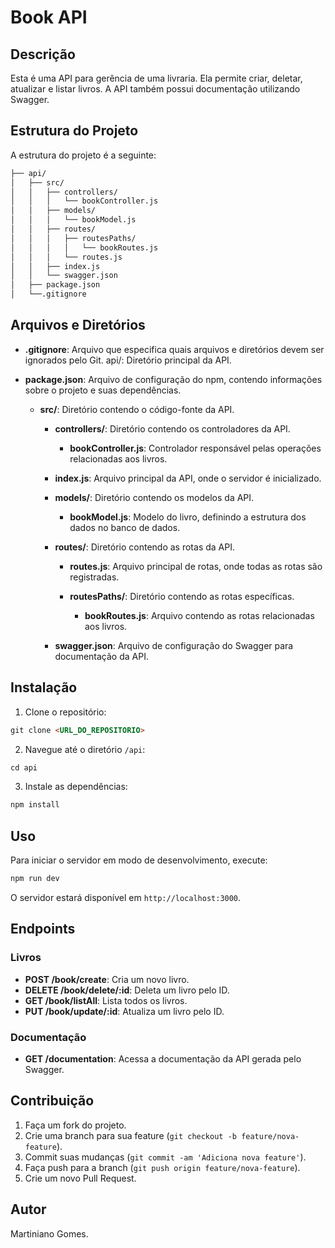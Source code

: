 # Book API

## Descrição

Esta é uma API para gerência de uma livraria. Ela permite criar, deletar, atualizar e listar livros. A API também possui documentação utilizando Swagger.

## Estrutura do Projeto

A estrutura do projeto é a seguinte:

```sh
├── api/
│   ├── src/
│   │   ├── controllers/
│   │   │   └── bookController.js
│   │   ├── models/
│   │   │   └── bookModel.js
│   │   ├── routes/
│   │   │   ├── routesPaths/
│   │   │   │   └── bookRoutes.js
│   │   │   └── routes.js
│   │   ├── index.js
│   │   └── swagger.json
│   ├── package.json
│   └──.gitignore
```

## Arquivos e Diretórios

- **.gitignore**: Arquivo que especifica quais arquivos e diretórios devem ser ignorados pelo Git.
api/: Diretório principal da API.

- **package.json**: Arquivo de configuração do npm, contendo informações sobre o projeto e suas dependências.

    - **src/**: Diretório contendo o código-fonte da API.
        - **controllers/**: Diretório contendo os controladores da API.
            - **bookController.js**: Controlador responsável pelas operações relacionadas aos livros.
        
        - **index.js**: Arquivo principal da API, onde o servidor é inicializado.
        - **models/**: Diretório contendo os modelos da API.
            - **bookModel.js**: Modelo do livro, definindo a estrutura dos dados no banco de dados.
        
        - **routes/**: Diretório contendo as rotas da API.
            - **routes.js**: Arquivo principal de rotas, onde todas as rotas são registradas.

            - **routesPaths/**: Diretório contendo as rotas específicas.
                - **bookRoutes.js**: Arquivo contendo as rotas relacionadas aos livros.
            
        - **swagger.json**: Arquivo de configuração do Swagger para documentação da API.

## Instalação

1. Clone o repositório:
```markdown
git clone <URL_DO_REPOSITORIO>
```

2. Navegue até o diretório `/api`:
```markdown
cd api
```

3. Instale as dependências:
```markdown
npm install
```

## Uso

Para iniciar o servidor em modo de desenvolvimento, execute:
```markdown
npm run dev
```

O servidor estará disponível em `http://localhost:3000`.

## Endpoints

### Livros

- **POST /book/create**: Cria um novo livro.
- **DELETE /book/delete/:id**: Deleta um livro pelo ID.
- **GET /book/listAll**: Lista todos os livros.
- **PUT /book/update/:id**: Atualiza um livro pelo ID.

### Documentação

- **GET /documentation**: Acessa a documentação da API gerada pelo Swagger.

## Contribuição

1. Faça um fork do projeto.
2. Crie uma branch para sua feature (`git checkout -b feature/nova-feature`).
3. Commit suas mudanças (`git commit -am 'Adiciona nova feature'`).
4. Faça push para a branch (`git push origin feature/nova-feature`).
5. Crie um novo Pull Request.

## Autor

Martiniano Gomes.